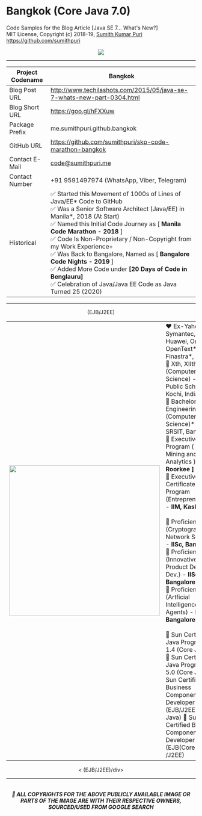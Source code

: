 # Bangkok (Core Java 7.0)
Code Samples for the Blog Article [Java SE 7... What's New?] 
<br>
MIT License, Copyright (c) 2018-19, <a href="https://www.cakeresume.com/sumith-kumar-puri">Sumith Kumar Puri</a><br>
https://github.com/sumithpuri 
<br>

<p align='center'>
<img src='https://drive.google.com/uc?export=view&id=1KjdLsDFMtaO6tLZ8dnEJYzIAryQ9Xjew'>
</p>

<hr>

<div align="center">
	
|Project Codename|Bangkok|
|--|--|
| Blog Post URL | http://www.techilashots.com/2015/05/java-se-7-whats-new-part-0304.html |
|Blog Short URL	|https://goo.gl/hFXXuw |
|Package Prefix|me.sumithpuri.github.bangkok |
|GitHub URL|https://github.com/sumithpuri/skp-code-marathon-bangkok |
|Contact E-Mail  |code@sumithpuri.me|
|Contact Number|+91 9591497974 (WhatsApp, Viber, Telegram)|
|Historical|✅ Started this Movement of 1000s of Lines of Java/EE* Code to GitHub<br />✅ Was a Senior Software Architect (Java/EE) in Manila*, 2018 (At Start)<br />✅ Named this Initial Code Journey as [ <b>Manila Code Marathon - 2018</b> ]<br />✅ Code Is Non-Proprietary / Non-Copyright from my Work Experience+<br />✅ Was Back to Bangalore, Named as [ <b>Bangalore Code Nights - 2019</b> ]<br />✅ Added More Code under <b>[20 Days of Code in Benglauru]</b><br />✅ Celebration of Java/Java EE Code as Java Turned 25 (2020)|
	

</div>

<hr>

<div align='center'>
<table>
  <tr>
    <td> <img src="https://drive.google.com/uc?export=view&id=173lnbZRV2cCDLv63j6zrBJJMdKeGSDKe" width = 400x ></td>
    <td>❤️ Ex-Yahoo, Symantec, Huawei, Oracle*, OpenText*, Finastra*, Atos**<br/> 🧡 Xth, XIIth (Computer Science) - Naval Public School, Kochi, India <br/> 💛 Bachelor of Engineering (Computer Science)* - SRSIT, Bangalore <br/>💜 Executive Program ( Data Mining and Analytics ) - <b>[ IIT, Roorkee ]</b> <br/> 💚 Executive Certificate Program (Entrepreneurship) - <b>IIM, Kashipur</b> <br/><br/> 💙 Proficience (Cryptography & Network Security) - <b>IISc, Bangalore</b> <br/> 🤎 Proficience (Innovative Product Design & Dev.) - <b>IISc, Bangalore</b> <br/> 🖤 Proficience (Artficial Intelligence/Intelli Agents) - <b>IISc, Bangalore</b> <br/><br/> 💎 Sun Certified Java Programmer 1.4 (Core Java) <br/> 💎 Sun Certified Java Programmer 5.0 (Core Java) 💎 Sun Certified Business Component Developer 1.3 (EJB/J2EE) (Core Java) 💎 Sun Certified Business Component Developer 5.0 (EJB(Core Java) /J2EE)  </td>
   (EJB/J2EE) </tr> 
</table>
< (EJB/J2EE)/div>

<hr>

<h6 align="center">
</h6>
<h5 align='center' color='blue'>🔴 ALL COPYRIGHTS FOR THE ABOVE PUBLICLY AVAILABLE IMAGE OR PARTS OF THE IMAGE ARE WITH THEIR RESPECTIVE OWNERS, SOURCED/USED FROM GOOGLE SEARCH</h5>

 		 




	  

  



